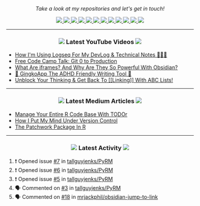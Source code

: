 <!-- Social Section -->
<p align="center">
  <i>Take a look at my repositories and let's get in touch!</i>

<p align="center">
  <a href= "https://github.com/tallguyjenks/">
    <img src="https://img.icons8.com/material-outlined/30/689d6a/source-code.png"/>
  </a>
  <a href= "https://www.linkedin.com/in/bryanjenks/">
    <img src="https://img.icons8.com/material-outlined/30/689d6a/linkedin.png"/>
  </a>
  <a href= "https://twitter.com/tallguyjenks">
    <img src="https://img.icons8.com/material-outlined/30/689d6a/twitter.png"/>
  </a>
  <a href= "https://www.bryanjenks.dev">
    <img src="https://img.icons8.com/material-outlined/30/689d6a/geography.png"/>
  </a>
  <a href="https://www.buymeacoffee.com/tallguyjenks">
    <img src="https://img.icons8.com/material-outlined/30/689d6a/cafe.png"/>
  </a>
  <a href="https://www.youtube.com/c/BryanJenksTech?sub_confirmation=1">
    <img src="https://img.icons8.com/material-outlined/30/689d6a/youtube-play.png"/>
  </a>
  <a href="https://www.twitch.tv/tallguyjenks">
    <img src="https://img.icons8.com/material-outlined/24/689d6a/twitch.png"/>
  </a>
  <a href="https://orcid.org/0000-0002-9604-3069">
    <img src="https://img.icons8.com/material-outlined/30/689d6a/camera-addon-identification.png"/>
  </a>
  <a href="https://github.com/tallguyjenks/CV/blob/master/CV.pdf">
    <img src="https://img.icons8.com/material-outlined/30/689d6a/parse-from-clipboard.png"/>
  </a>
  <a href="mailto:bryan@bryanjenks.dev">
    <img src="https://img.icons8.com/ios-glyphs/30/689d6a/physics.png"/>
  </a>
  <a href="https://medium.com/@tallguyjenks">
    <img src="https://img.icons8.com/ios-filled/30/689d6a/medium-new.png"/>
  </a>
  <a href="https://stackoverflow.com/users/12339658/tallguyjenks">
    <img src="https://img.icons8.com/metro/26/689d6a/stackoverflow.png"/>
  </a>

  
</p>

---
  
<h3 align="center"><a href="https://www.youtube.com/c/BryanJenksTech?sub_confirmation=1"><img src="https://img.icons8.com/material-outlined/30/689d6a/youtube-play.png"/></a> Latest YouTube Videos <a href="https://www.youtube.com/c/BryanJenksTech?sub_confirmation=1"><img src="https://img.icons8.com/material-outlined/30/689d6a/youtube-play.png"/></a></h3>

<!-- YOUTUBE:START -->
- [How I'm Using Logseq For My DevLog & Technical Notes 👨🏻‍💻️](https://www.youtube.com/watch?v=43PKm0TfyNk)
- [Free Code Camp Talk: Git 0 to Production](https://www.youtube.com/watch?v=NA4HAdBmfjE)
- [What Are iframes? And Why Are They So Powerful With Obsidian?](https://www.youtube.com/watch?v=22eTkMS3i28)
- [📝️ GingkoApp The ADHD Friendly Writing Tool 📝️](https://www.youtube.com/watch?v=dxCJHHWyNzY)
- [Unblock Your Thinking & Get Back To [[Linking]] With ABC Lists!](https://www.youtube.com/watch?v=pahwCFq8eaw)
<!-- YOUTUBE:END -->

---

<h3 align="center"><a href="https://medium.com/@tallguyjenks"><img src="https://img.icons8.com/ios-filled/30/689d6a/medium-new.png"/></a> Latest Medium Articles <a href="https://medium.com/@tallguyjenks"><img src="https://img.icons8.com/ios-filled/30/689d6a/medium-new.png"/></a></h3>


<!-- ARTICLES:START -->
- [Manage Your Entire R Code Base With TODOr](https://towardsdatascience.com/manage-your-entire-r-code-base-with-todor-76dcd7abad9?source=rss-32e452bd16bd------2)
- [How I Put My Mind Under Version Control](https://medium.com/analytics-vidhya/how-i-put-my-mind-under-version-control-24caea37b8a5?source=rss-32e452bd16bd------2)
- [The Patchwork Package In R](https://medium.com/analytics-vidhya/the-patchwork-package-in-r-9468e4a7cd29?source=rss-32e452bd16bd------2)
<!-- ARTICLES:END -->

---

<h3 align="center"><a href= "https://github.com/tallguyjenks/"><img src="https://img.icons8.com/material-outlined/30/689d6a/cafe.png"/></a> Latest Activity <a href= "https://github.com/tallguyjenks/"><img src="https://img.icons8.com/metro/26/689d6a/stackoverflow.png"/></a></h3>

<!--START_SECTION:activity-->
1. ❗️ Opened issue [#7](https://github.com/tallguyjenks/PyRM/issues/7) in [tallguyjenks/PyRM](https://github.com/tallguyjenks/PyRM)
2. ❗️ Opened issue [#6](https://github.com/tallguyjenks/PyRM/issues/6) in [tallguyjenks/PyRM](https://github.com/tallguyjenks/PyRM)
3. ❗️ Opened issue [#5](https://github.com/tallguyjenks/PyRM/issues/5) in [tallguyjenks/PyRM](https://github.com/tallguyjenks/PyRM)
4. 🗣 Commented on [#3](https://github.com/tallguyjenks/PyRM/issues/3) in [tallguyjenks/PyRM](https://github.com/tallguyjenks/PyRM)
5. 🗣 Commented on [#18](https://github.com/mrjackphil/obsidian-jump-to-link/issues/18) in [mrjackphil/obsidian-jump-to-link](https://github.com/mrjackphil/obsidian-jump-to-link)
<!--END_SECTION:activity-->
